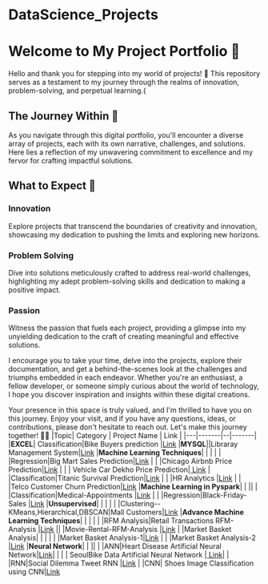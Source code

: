 # DataScience_Projects

# Welcome to My Project Portfolio 🚀

Hello and thank you for stepping into my world of projects! 🌟 This repository serves as a testament to my journey through the realms of innovation, problem-solving, and perpetual learning.{

## The Journey Within 🌌

As you navigate through this digital portfolio, you'll encounter a diverse array of projects, each with its own narrative, challenges, and solutions. Here lies a reflection of my unwavering commitment to excellence and my fervor for crafting impactful solutions.

## What to Expect 🚀

### Innovation
Explore projects that transcend the boundaries of creativity and innovation, showcasing my dedication to pushing the limits and exploring new horizons.

### Problem Solving
Dive into solutions meticulously crafted to address real-world challenges, highlighting my adept problem-solving skills and dedication to making a positive impact.

### Passion
Witness the passion that fuels each project, providing a glimpse into my unyielding dedication to the craft of creating meaningful and effective solutions.

I encourage you to take your time, delve into the projects, explore their documentation, and get a behind-the-scenes look at the challenges and triumphs embedded in each endeavor. Whether you're an enthusiast, a fellow developer, or someone simply curious about the world of technology, I hope you discover inspiration and insights within these digital creations.

Your presence in this space is truly valued, and I'm thrilled to have you on this journey. Enjoy your visit, and if you have any questions, ideas, or contributions, please don't hesitate to reach out. Let's make this journey together! 🚀✨
|Topic| Category | Project Name | Link |
|---|-------|--|-------|
|**EXCEL**| Classification|Bike Buyers prediction |[Link](https://github.com/ShravaniRajanelli/Bike-Buyer-Project-in-Excel)
|**MYSQL**||Libraray Management System|[Link](https://github.com/ShravaniRajanelli/Library-Management-system-MYSQL)
|**Machine Learning Techniques**| | | |
| |Regression|Big Mart Sales Prediction|[Link](https://github.com/ShravaniRajanelli/Big-Mart-sales-Data-Set)
| | |Chicago Airbnb Price Prediction|[Link](https://github.com/ShravaniRajanelli/Project-Chicago-Airbnb)
| | | Vehicle Car Dekho Price Prediction|[ Link](https://github.com/ShravaniRajanelli/Vehicle-Car-Dekho)
| |Classification|Titanic Survival Prediction|[Link](https://github.com/ShravaniRajanelli/Project-on-Titanic-Survival-Prediction)
| | |HR Analytics |[Link](https://github.com/ShravaniRajanelli/HR-Analytics-Challenge)
| | |Telco Customer Churn Prediction|[Link](https://github.com/ShravaniRajanelli/Telco-Customer-Churn)
|**Machine Learning in Pyspark**| | ||
| |Classification|Medical-Appointments |[Link](https://github.com/ShravaniRajanelli/Medical-Appointments-Pyspark) |
| |Regression|Black-Friday-Sales |[Link](https://github.com/ShravaniRajanelli/Black-Friday-Sales-Pyspark)
|**Unsupervised**| | | |
| |Clustering--KMeans,Hierarchical,DBSCAN|Mall Customers|[Link](https://github.com/ShravaniRajanelli/Mall-Customers-data-set-Clustering)
|**Advance Machine Learning Techniques**| | | | 
| |RFM Analysis|Retail Transactions RFM-Analysis |[Link](https://github.com/ShravaniRajanelli/Retail-Transactions-RFM-Analysis)
|| |Movie-Rental-RFM-Analysis |[Link](https://github.com/ShravaniRajanelli/Movie-Rental-RFM-Analysis)
| |Market Basket Analysis| | |
| | |Market Basket Analysis-1|[Link](https://github.com/ShravaniRajanelli/Market-Basket-Analysis-1)
| | |Market Basket Analysis-2 |[Link](https://github.com/ShravaniRajanelli/Market-Basket-Analysis-2)
|**Neural Network**| | ||
| |ANN|Heart Disease Artificial Neural Network|[Link](https://github.com/ShravaniRajanelli/Heart-Disease-Artificial-Neural-Network)| 
| |  | SeoulBike Data Artificial Neural Network |[ Link](https://github.com/ShravaniRajanelli/SeoulBike-Data-Artificial-Neural-Network)|
| |RNN|Social Dilemma Tweet RNN |[Link](https://github.com/ShravaniRajanelli/Social-Dilemma-Tweet-RNN)
| |CNN| Shoes Image Classification using CNN|[Link](https://github.com/ShravaniRajanelli/Shoes-Image-Classification-using-CNN)
